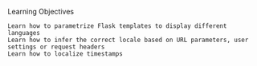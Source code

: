Learning Objectives

    Learn how to parametrize Flask templates to display different languages
    Learn how to infer the correct locale based on URL parameters, user settings or request headers
    Learn how to localize timestamps

